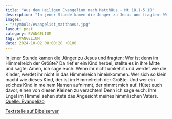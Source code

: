 ```yaml
---
title: "Aus dem Heiligen Evangelium nach Matthäus - Mt 18,1-5.10"
description: "In jener Stunde kamen die Jünger zu Jesus und fragten: Wer ist denn im Himmelreich der Größte? Da rief er ein Kind herbei, stellte es in ihre Mitte und sagte: Amen, ich sage euch: Wenn ihr nicht umkehrt und werdet wie die Kinder, werdet ihr nicht in das Himmelreich hineinkommen. ...."
images:
- "/symbols/evangelist_matthaeus.jpg"
layout: post
category: EVANGELIUM
tag: EVANGELIUM
date: 2024-10-02 08:00:28 +0100
---
```

In jener Stunde kamen die Jünger zu Jesus und fragten: Wer ist denn im Himmelreich der Größte?
Da rief er ein Kind herbei, stellte es in ihre Mitte
und sagte: Amen, ich sage euch: Wenn ihr nicht umkehrt und werdet wie die Kinder, werdet ihr nicht in das Himmelreich hineinkommen.
Wer sich so klein macht wie dieses Kind, der ist im Himmelreich der Größte.<!--more-->
Und wer ein solches Kind in meinem Namen aufnimmt, der nimmt mich auf.
Hütet euch davor, einen von diesen Kleinen zu verachten! Denn ich sage euch: Ihre Engel im Himmel sehen stets das Angesicht meines himmlischen Vaters.<br>
[Quelle: Evangelizo](https://evangeliumtagfuertag.org/DE/gospel)

[Textstelle auf Bibelserver](https://www.bibleserver.com/EU/Matthäus18,1-5.10)
